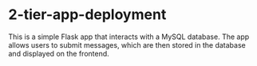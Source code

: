 # 2-tier-app-deployment
This is a simple Flask app that interacts with a MySQL database. The app allows users to submit messages, which are then stored in the database and displayed on the frontend.
